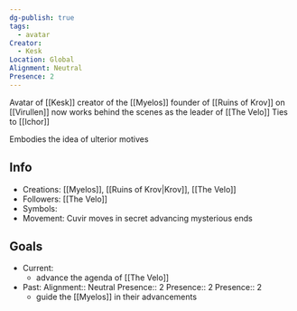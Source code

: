 ```yaml
---
dg-publish: true
tags:
  - avatar
Creator:
  - Kesk
Location: Global
Alignment: Neutral
Presence: 2
---
```

Avatar of [[Kesk]]
creator of the [[Myelos]] founder of [[Ruins of Krov]] on [[Virullen]]
now works behind the scenes as the leader of [[The Velo]]
Ties to [[Ichor]]

Embodies the idea of ulterior motives 
## Info
- Creations: [[Myelos]], [[Ruins of Krov|Krov]], [[The Velo]]
- Followers: [[The Velo]]
- Symbols: 
- Movement: Cuvir moves in secret advancing mysterious ends

## Goals
- Current:
	- advance the agenda of [[The Velo]]
- Past:
Alignment:: Neutral
Presence:: 2
Presence:: 2
Presence:: 2
	- guide the [[Myelos]] in their advancements
